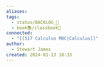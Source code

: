 ```yaml
---
aliases: 
tags:
  - status/BACKLOG_🌰
  - book📚/classbook📖
connected:
  - "[[517 Сalculus MOC|Calculus]]"
author:
  - Stewart James
created: 2024-01-13 18:33
---
```



